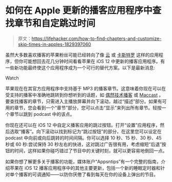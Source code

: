 # 如何在 Apple 更新的播客应用程序中查找章节和自定跳过时间

> 原文：<https://lifehacker.com/how-to-find-chapters-and-customize-skip-times-in-apples-1829397060>

虽然大多数喜欢播客的苹果粉丝可能已经转向了像 [云](https://itunes.apple.com/us/app/overcast/id888422857?mt=8&uo=4) 或 [卡斯特罗](https://itunes.apple.com/us/app/castro-podcasts/id1080840241) 这样的应用程序，但你可能想回去花几分钟时间看看苹果在 iOS 12 中更新的播客应用程序。有一些新功能最终使这个应用程序成为一个可行的替代方案。以下是最新消息:

Watch

苹果现在在其官方应用程序中支持基于 MP3 的播客章节。这意味着你现在可以在受支持的播客中准确地跳转到你想听到的话题，如 [偶然技术播客](http://atp.fm) 或 [Maccast](http://www.maccast.com/) 。要查找播客的章节，只需进入主播放屏幕并向下滚动，越过“描述”部分。如果有可用的章节，您会看到一个“章节”部分，您可以点击“显示”来列出所有章节。轻按一个章节以跳到 podcast 中的该点。

你现在还可以在 iOS 12 中自定义播客应用的跳过按钮。打开“设置”应用程序，然后选取“播客”。向下滚动以找到标记为“跳过按钮”的部分，在这里您可以设定在 podcast 中向前或向后跳转的时间间隔。你可以选择 10 秒、15 秒、30 秒、45 秒或 60 秒:尝试保持 30 秒左右的快进，这对跳过广告很有用，考虑缩短“后退”按钮的时间，这样如果你碰巧错过了节目中的关键时刻，就可以更容易地倒回一点。

如果你想了解更多关于播客的功能，媒体账户“Appsntips”有一个完整的指南，介绍苹果在 iOS 12 播客应用程序中的其他主要更新，包括一个新的睡眠定时器和针对单个播客的可调通知——以防你厌倦了看到每天在你的设备上弹出的节目。